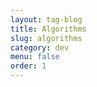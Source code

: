 ```yaml
---
layout: tag-blog
title: Algorithms
slug: algorithms
category: dev
menu: false
order: 1
---
```

